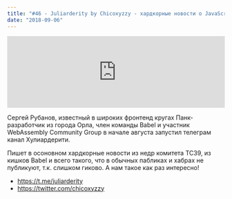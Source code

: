 ```yaml
---
title: "#46 - Juliarderity by Chicoxyzzy - хардкорные новости о JavaScript в Telegram"
date: "2018-09-06"
---
```


<iframe width="100%" height="166" scrolling="no" frameborder="no" allow="autoplay" src="https://w.soundcloud.com/player/?url=https%3A//api.soundcloud.com/tracks/495406275%3Fsecret_token%3Ds-ax86W&color=%23ff5500&auto_play=false&hide_related=true&show_comments=true&show_user=true&show_reposts=false&show_teaser=true"></iframe>

Сергей Рубанов, известный в широких фронтенд кругах Панк-разработчик из города Орла, член команды Babel и участник WebAssembly Community Group в начале августа запустил телеграм канал Хулиардерити.

Пишет в осоновном хардкорные новости из недр комитета TC39, из кишков Babel и всего такого, что в обычных пабликах и хабрах не публикуют, т.к. слишком гиково. А нам такое как раз интересно!

- https://t.me/juliarderity
- https://twitter.com/chicoxyzzy
